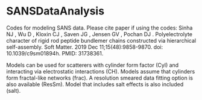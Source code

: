 # SANSDataAnalysis
Codes for modeling SANS data.
Please cite paper if using the codes: 
Sinha NJ , Wu D , Kloxin CJ , Saven JG , Jensen GV , Pochan DJ . Polyelectrolyte character of rigid rod peptide bundlemer chains constructed via hierarchical self-assembly. Soft Matter. 2019 Dec 11;15(48):9858-9870. doi: 10.1039/c9sm01894h. PMID: 31738361.

Models can be used for scatterers with cylinder form factor (Cyl) and interacting via electrostatic interactions (CH).
Models assume that cylinders form fractal-like networks (frac).
A resolution smeared data fitting option is also available (ResSm).
Model that includes salt effects is also included (salt).

